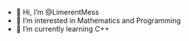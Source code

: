 - 👋 Hi, I’m @LimerentMess
- 👀 I’m interested in Mathematics and Programming
- 🌱 I’m currently learning C++


<!---
LimerentMess/LimerentMess is a ✨ special ✨ repository because its `README.md` (this file) appears on your GitHub profile.
You can click the Preview link to take a look at your changes.
--->
